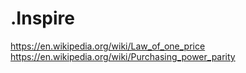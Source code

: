# .Inspire
https://en.wikipedia.org/wiki/Law_of_one_price https://en.wikipedia.org/wiki/Purchasing_power_parity
